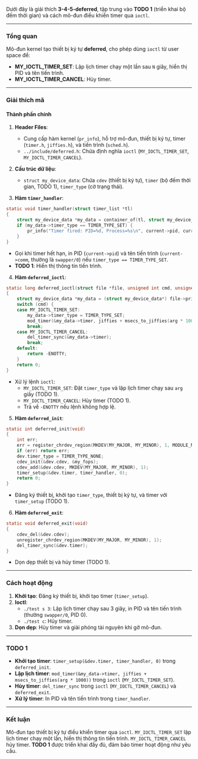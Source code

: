 Dưới đây là giải thích  **3-4-5-deferred**, 
tập trung vào **TODO 1** (triển khai bộ đếm thời gian) và cách mô-đun điều khiển timer qua `ioctl`.

---

### Tổng quan
Mô-đun kernel tạo thiết bị ký tự **deferred**, cho phép dùng `ioctl` từ user space để:
- **MY_IOCTL_TIMER_SET**: Lập lịch timer chạy một lần sau `N` giây, hiển thị PID và tên tiến trình.
- **MY_IOCTL_TIMER_CANCEL**: Hủy timer.

---

### Giải thích mã

#### Thành phần chính
1. **Header Files**:
    - Cung cấp hàm kernel (`pr_info`), hỗ trợ mô-đun, thiết bị ký tự, timer (`timer.h`, `jiffies.h`), và tiến trình (`sched.h`).
    - `../include/deferred.h`: Chứa định nghĩa `ioctl` (`MY_IOCTL_TIMER_SET`, `MY_IOCTL_TIMER_CANCEL`).

2. **Cấu trúc dữ liệu**:
    - `struct my_device_data`: Chứa `cdev` (thiết bị ký tự), `timer` (bộ đếm thời gian, TODO 1), `timer_type` (cờ trạng thái).

3. **Hàm `timer_handler`**:
```c
static void timer_handler(struct timer_list *tl)
{
    struct my_device_data *my_data = container_of(tl, struct my_device_data, timer);
    if (my_data->timer_type == TIMER_TYPE_SET) {
        pr_info("Timer fired: PID=%d, Process=%s\n", current->pid, current->comm);
    }
}
```
- Gọi khi timer hết hạn, in PID (`current->pid`) và tên tiến trình (`current->comm`, thường là `swapper/0`) nếu `timer_type == TIMER_TYPE_SET`.
- **TODO 1**: Hiển thị thông tin tiến trình.

4. **Hàm `deferred_ioctl`**:
```c
static long deferred_ioctl(struct file *file, unsigned int cmd, unsigned long arg)
{
    struct my_device_data *my_data = (struct my_device_data*) file->private_data;
    switch (cmd) {
    case MY_IOCTL_TIMER_SET:
        my_data->timer_type = TIMER_TYPE_SET;
        mod_timer(&my_data->timer, jiffies + msecs_to_jiffies(arg * 1000));
        break;
    case MY_IOCTL_TIMER_CANCEL:
        del_timer_sync(&my_data->timer);
        break;
    default:
        return -ENOTTY;
    }
    return 0;
}
```
- Xử lý lệnh `ioctl`:
    - `MY_IOCTL_TIMER_SET`: Đặt `timer_type` và lập lịch timer chạy sau `arg` giây (TODO 1).
    - `MY_IOCTL_TIMER_CANCEL`: Hủy timer (TODO 1).
    - Trả về `-ENOTTY` nếu lệnh không hợp lệ.

5. **Hàm `deferred_init`**:
```c
static int deferred_init(void)
{
    int err;
    err = register_chrdev_region(MKDEV(MY_MAJOR, MY_MINOR), 1, MODULE_NAME);
    if (err) return err;
    dev.timer_type = TIMER_TYPE_NONE;
    cdev_init(&dev.cdev, &my_fops);
    cdev_add(&dev.cdev, MKDEV(MY_MAJOR, MY_MINOR), 1);
    timer_setup(&dev.timer, timer_handler, 0);
    return 0;
}
```
- Đăng ký thiết bị, khởi tạo `timer_type`, thiết bị ký tự, và timer với `timer_setup` (TODO 1).

6. **Hàm `deferred_exit`**:
```c
static void deferred_exit(void)
{
    cdev_del(&dev.cdev);
    unregister_chrdev_region(MKDEV(MY_MAJOR, MY_MINOR), 1);
    del_timer_sync(&dev.timer);
}
```
- Dọn dẹp thiết bị và hủy timer (TODO 1).

---

### Cách hoạt động
1. **Khởi tạo**: Đăng ký thiết bị, khởi tạo timer (`timer_setup`).
2. **Ioctl**:
    - `./test s 3`: Lập lịch timer chạy sau 3 giây, in PID và tên tiến trình (thường `swapper/0`, PID 0).
    - `./test c`: Hủy timer.
3. **Dọn dẹp**: Hủy timer và giải phóng tài nguyên khi gỡ mô-đun.

---

### TODO 1
- **Khởi tạo timer**: `timer_setup(&dev.timer, timer_handler, 0)` trong `deferred_init`.
- **Lập lịch timer**: `mod_timer(&my_data->timer, jiffies + msecs_to_jiffies(arg * 1000))` trong `ioctl` (`MY_IOCTL_TIMER_SET`).
- **Hủy timer**: `del_timer_sync` trong `ioctl` (`MY_IOCTL_TIMER_CANCEL`) và `deferred_exit`.
- **Xử lý timer**: In PID và tên tiến trình trong `timer_handler`.

---

### Kết luận
Mô-đun tạo thiết bị ký tự điều khiển timer qua `ioctl`. `MY_IOCTL_TIMER_SET` lập lịch timer chạy một lần, 
hiển thị thông tin tiến trình. `MY_IOCTL_TIMER_CANCEL` hủy timer. **TODO 1** được triển khai đầy đủ, đảm bảo timer hoạt động như yêu cầu.